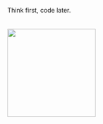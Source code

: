 Think first, code later.
<br>
<br>
<br>
<img src="https://user-images.githubusercontent.com/55786451/220368078-c695bbb2-c6c3-4f4d-bdab-51d1fc9f8fec.png" width="200px"/>
